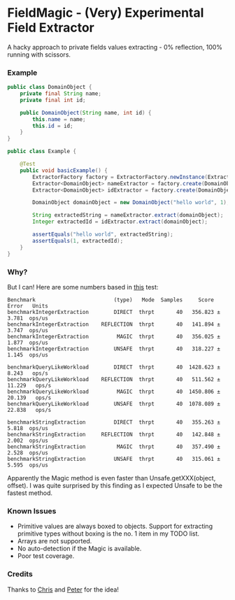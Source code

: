 FieldMagic - (Very) Experimental Field Extractor
=======
A hacky approach to private fields values extracting - 0% reflection, 100% running with scissors.

### Example ###
```java
public class DomainObject {
    private final String name;
    private final int id;

    public DomainObject(String name, int id) {
        this.name = name;
        this.id = id;
    }
}
```

```java
public class Example {

    @Test
    public void basicExample() {
        ExtractorFactory factory = ExtractorFactory.newInstance(ExtractorFactory.Type.MAGIC);
        Extractor<DomainObject> nameExtractor = factory.create(DomainObject.class, "name");
        Extractor<DomainObject> idExtractor = factory.create(DomainObject.class, "id");

        DomainObject domainObject = new DomainObject("hello world", 1);

        String extractedString = nameExtractor.extract(domainObject);
        Integer extractedId = idExtractor.extract(domainObject);

        assertEquals("hello world", extractedString);
        assertEquals(1, extractedId);
    }
}
```

### Why? ###
But I can! Here are some numbers based in [this](https://github.com/jerrinot/FieldMagic/blob/baeba79327b22fc858880392015ae96d6e55d9d4/src/test/java/uk/co/rockstable/experiements/codegen/reflection/perf/PerformanceTest.java) test:
```
Benchmark                         (type)   Mode  Samples     Score    Error   Units
benchmarkIntegerExtraction        DIRECT  thrpt       40   356.823 ±  3.781  ops/us
benchmarkIntegerExtraction    REFLECTION  thrpt       40   141.894 ±  3.747  ops/us
benchmarkIntegerExtraction         MAGIC  thrpt       40   356.025 ±  1.877  ops/us
benchmarkIntegerExtraction        UNSAFE  thrpt       40   318.227 ±  1.145  ops/us

benchmarkQueryLikeWorkload        DIRECT  thrpt       40  1428.623 ±  8.243   ops/s
benchmarkQueryLikeWorkload    REFLECTION  thrpt       40   511.562 ± 11.229   ops/s
benchmarkQueryLikeWorkload         MAGIC  thrpt       40  1450.806 ± 20.139   ops/s
benchmarkQueryLikeWorkload        UNSAFE  thrpt       40  1078.089 ± 22.838   ops/s

benchmarkStringExtraction         DIRECT  thrpt       40   355.263 ±  5.818  ops/us
benchmarkStringExtraction     REFLECTION  thrpt       40   142.848 ±  2.002  ops/us
benchmarkStringExtraction          MAGIC  thrpt       40   357.490 ±  2.528  ops/us
benchmarkStringExtraction         UNSAFE  thrpt       40   315.061 ±  5.595  ops/us
```
Apparently the Magic method is even faster than Unsafe.getXXX(object, offset). I was quite surprised by this finding as I expected Unsafe to be the fastest method. 


### Known Issues ###
* Primitive values are always boxed to objects. Support for extracting primitive types without boxing is the no. 1 item in my TODO list.
* Arrays are not supported.
* No auto-detection if the Magic is available.
* Poor test coverage.

### Credits ###
Thanks to [Chris](https://github.com/noctarius) and [Peter](https://github.com/peter-lawrey) for the idea!
